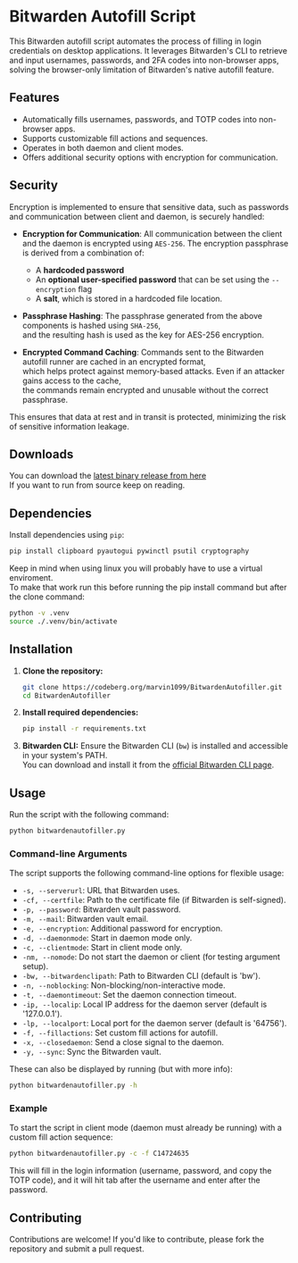 # Bitwarden Autofill Script

This Bitwarden autofill script automates the process of filling in login credentials on desktop applications. It leverages Bitwarden's CLI to retrieve and input usernames, passwords, and 2FA codes into non-browser apps, solving the browser-only limitation of Bitwarden's native autofill feature.

## Features

- Automatically fills usernames, passwords, and TOTP codes into non-browser apps.
- Supports customizable fill actions and sequences.
- Operates in both daemon and client modes.
- Offers additional security options with encryption for communication.

## Security

Encryption is implemented to ensure that sensitive data, such as passwords and communication between client and daemon, is securely handled:

- **Encryption for Communication**: All communication between the client and the daemon is encrypted using `AES-256`. The encryption passphrase is derived from a combination of:
  - A **hardcoded password**
  - An **optional user-specified password** that can be set using the `--encryption` flag
  - A **salt**, which is stored in a hardcoded file location.
  
- **Passphrase Hashing**: The passphrase generated from the above components is hashed using `SHA-256`,  
  and the resulting hash is used as the key for AES-256 encryption.

- **Encrypted Command Caching**: Commands sent to the Bitwarden autofill runner are cached in an encrypted format,  
  which helps protect against memory-based attacks. Even if an attacker gains access to the cache,  
  the commands remain encrypted and unusable without the correct passphrase.

This ensures that data at rest and in transit is protected, minimizing the risk of sensitive information leakage.


## Downloads

You can download the [latest binary release from here](https://codeberg.org/marvin1099/BitwardenAutofiller/releases)  
If you want to run from source keep on reading.

## Dependencies

Install dependencies using `pip`:

```bash
pip install clipboard pyautogui pywinctl psutil cryptography
```

Keep in mind when using linux you will probably have to use a virtual enviroment.  
To make that work run this before running the pip install command but after the clone command:
```bash
python -v .venv
source ./.venv/bin/activate
```

## Installation

1. **Clone the repository:**
   ```bash
   git clone https://codeberg.org/marvin1099/BitwardenAutofiller.git
   cd BitwardenAutofiller
   ```

2. **Install required dependencies:**
   ```bash
   pip install -r requirements.txt
   ```

3. **Bitwarden CLI:**
   Ensure the Bitwarden CLI (`bw`) is installed and accessible in your system's PATH.  
   You can download and install it from the [official Bitwarden CLI page](https://bitwarden.com/help/article/cli/).

## Usage

Run the script with the following command:

```bash
python bitwardenautofiller.py
```

### Command-line Arguments

The script supports the following command-line options for flexible usage:

- `-s, --serverurl`: URL that Bitwarden uses.
- `-cf, --certfile`: Path to the certificate file (if Bitwarden is self-signed).
- `-p, --password`: Bitwarden vault password.
- `-m, --mail`: Bitwarden vault email.
- `-e, --encryption`: Additional password for encryption.
- `-d, --daemonmode`: Start in daemon mode only.
- `-c, --clientmode`: Start in client mode only.
- `-nm, --nomode`: Do not start the daemon or client (for testing argument setup).
- `-bw, --bitwardenclipath`: Path to Bitwarden CLI (default is 'bw').
- `-n, --noblocking`: Non-blocking/non-interactive mode.
- `-t, --daemontimeout`: Set the daemon connection timeout.
- `-ip, --localip`: Local IP address for the daemon server (default is '127.0.0.1').
- `-lp, --localport`: Local port for the daemon server (default is '64756').
- `-f, --fillactions`: Set custom fill actions for autofill.
- `-x, --closedaemon`: Send a close signal to the daemon.
- `-y, --sync`: Sync the Bitwarden vault.

These can also be displayed by running (but with more info):
```bash
python bitwardenautofiller.py -h
```

### Example

To start the script in client mode (daemon must already be running) with a custom fill action sequence:

```bash
python bitwardenautofiller.py -c -f C14724635
```

This will fill in the login information (username, password, and copy the TOTP code),
and it will hit tab after the username and enter after the password.

## Contributing

Contributions are welcome! If you'd like to contribute, please fork the repository and submit a pull request.